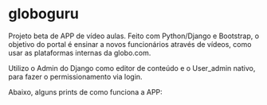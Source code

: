 # globoguru
Projeto beta de APP de vídeo aulas.
Feito com Python/Django e Bootstrap, o objetivo do portal é ensinar a novos funcionários através de vídeos, como usar as plataformas internas da globo.com.

Utilizo o Admin do Django como editor de conteúdo e o User_admin nativo, para fazer o permissionamento via login.


Abaixo, alguns prints de como funciona a APP:




